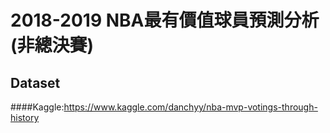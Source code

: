 # 2018-2019 NBA最有價值球員預測分析(非總決賽)
## Dataset
####Kaggle:https://www.kaggle.com/danchyy/nba-mvp-votings-through-history
